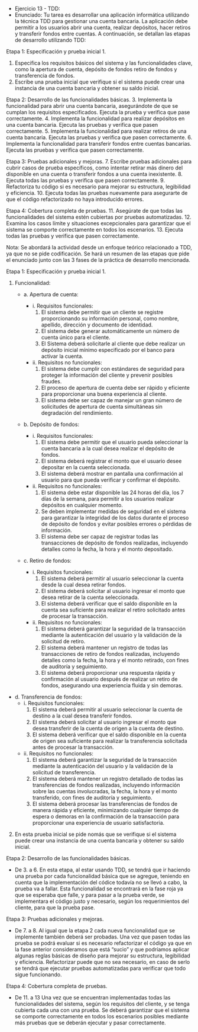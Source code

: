 - Ejercicio 13 - TDD:
- Enunciado: Tu tarea es desarrollar una aplicación informática utilizando la técnica TDD para gestionar una cuenta bancaria. La aplicación debe permitir a los usuarios abrir una cuenta, realizar depósitos, hacer retiros y transferir fondos entre cuentas. A continuación, se detallan las etapas de desarrollo utilizando TDD:

Etapa 1: Especificación y prueba inicial 1.
1. Especifica los requisitos básicos del sistema y las funcionalidades clave, como la apertura de cuenta, depósito de fondos retiro de fondos y transferencia de fondos. 
2. Escribe una prueba inicial que verifique si el sistema puede crear una instancia de una cuenta bancaria y obtener su saldo inicial.

Etapa 2: Desarrollo de las funcionalidades básicas.
3. Implementa la funcionalidad para abrir una cuenta bancaria, asegurándote de que se cumplan los requisitos especificados. Ejecuta la prueba y verifica que pase correctamente. 
4. Implementa la funcionalidad para realizar depósitos en una cuenta bancaria. Ejecuta las pruebas y verifica que pasen correctamente.
5. Implementa la funcionalidad para realizar retiros de una cuenta bancaria. Ejecuta las pruebas y verifica que pasen correctamente.
6. Implementa la funcionalidad para transferir fondos entre cuentas bancarias. Ejecuta las pruebas y verifica que pasen correctamente.

Etapa 3: Pruebas adicionales y mejoras.
7. Escribe pruebas adicionales para cubrir casos de prueba específicos, como intentar retirar más dinero del disponible en una cuenta o transferir fondos a una cuenta inexistente.
8. Ejecuta todas las pruebas y verifica que pasen correctamente.
9. Refactoriza tu código si es necesario para mejorar su estructura, legibilidad y eficiencia.
10. Ejecuta todas las pruebas nuevamente para asegurarte de que el código refactorizado no haya introducido errores.

Etapa 4: Cobertura completa de pruebas.
11. Asegúrate de que todas las funcionalidades del sistema estén cubiertas por pruebas automatizadas.
12. Examina los casos límite y situaciones excepcionales para garantizar que el sistema se comporte correctamente en todos los escenarios.
13. Ejecuta todas las pruebas y verifica que pasen correctamente.

Nota: Se abordará la actividad desde un enfoque teórico relacionado a TDD, ya que no se pide codificación. Se hará un resumen de las etapas que pide el enunciado junto con las 3 fases de la práctica de desarrollo mencionada.

Etapa 1: Especificación y prueba inicial 1.
1.	Funcionalidad: 
    - a.	Apertura de cuenta:
        - i.	Requisitos funcionales:
            1.	El sistema debe permitir que un cliente se registre proporcionando su información personal, como nombre, apellido, dirección y documento de identidad.
            2.	El sistema debe generar automáticamente un número de cuenta único para el cliente.
            3.	El Sistema deberá solicitarle al cliente que debe realizar un depósito inicial mínimo especificado por el banco para activar la cuenta.
        - ii.	Requisitos no funcionales:
            1.	El sistema debe cumplir con estándares de seguridad para proteger la información del cliente y prevenir posibles fraudes.
            2.	El proceso de apertura de cuenta debe ser rápido y eficiente para proporcionar una buena experiencia al cliente.
            3.	El sistema debe ser capaz de manejar un gran número de solicitudes de apertura de cuenta simultáneas sin degradación del rendimiento.

    - b.	Depósito de fondos:
        - i.	Requisitos funcionales:
            1.	El sistema debe permitir que el usuario pueda seleccionar la cuenta bancaria a la cual desea realizar el depósito de fondos.
            2.	El sistema deberá registrar el monto que el usuario desee depositar en la cuenta seleccionada.
            3.	El sistema deberá mostrar en pantalla una confirmación al usuario para que pueda verificar y confirmar el depósito.
        - ii.	Requisitos no funcionales:
            1.	El sistema debe estar disponible las 24 horas del día, los 7 días de la semana, para permitir a los usuarios realizar depósitos en cualquier momento.
            2.	Se deben implementar medidas de seguridad en el sistema para garantizar la integridad de los datos durante el proceso de depósito de fondos y evitar posibles errores o pérdidas de información.
            3.	El sistema debe ser capaz de registrar todas las transacciones de depósito de fondos realizadas, incluyendo detalles como la fecha, la hora y el monto depositado.

    - c.	Retiro de fondos:
        - i.	Requisitos funcionales:
            1.	El sistema deberá permitir al usuario seleccionar la cuenta desde la cual desea retirar fondos.
            2.	El sistema deberá solicitar al usuario ingresar el monto que desea retirar de la cuenta seleccionada.
            3.	El sistema deberá verificar que el saldo disponible en la cuenta sea suficiente para realizar el retiro solicitado antes de procesar la transacción.
        - ii.	Requisitos no funcionales:
            1.	El sistema deberá garantizar la seguridad de la transacción mediante la autenticación del usuario y la validación de la solicitud de retiro.
            2.	El sistema deberá mantener un registro de todas las transacciones de retiro de fondos realizadas, incluyendo detalles como la fecha, la hora y el monto retirado, con fines de auditoría y seguimiento.
            3.	El sistema deberá proporcionar una respuesta rápida y confirmación al usuario después de realizar un retiro de fondos, asegurando una experiencia fluida y sin demoras.

- d.	Transferencia de fondos:
    - i.	Requisitos funcionales:
        1.	El sistema deberá permitir al usuario seleccionar la cuenta de destino a la cual desea transferir fondos.
        2.	El sistema deberá solicitar al usuario ingresar el monto que desea transferir de la cuenta de origen a la cuenta de destino.
        3.	El sistema deberá verificar que el saldo disponible en la cuenta de origen sea suficiente para realizar la transferencia solicitada antes de procesar la transacción.
    - ii.	Requisitos no funcionales:
        1.	El sistema deberá garantizar la seguridad de la transacción mediante la autenticación del usuario y la validación de la solicitud de transferencia.
        2.	El sistema deberá mantener un registro detallado de todas las transferencias de fondos realizadas, incluyendo información sobre las cuentas involucradas, la fecha, la hora y el monto transferido, con fines de auditoría y seguimiento.
        3.	El sistema deberá procesar las transferencias de fondos de manera rápida y eficiente, minimizando cualquier tiempo de espera o demoras en la confirmación de la transacción para proporcionar una experiencia de usuario satisfactoria.

2.	En esta prueba inicial se pide nomás que se verifique si el sistema puede crear una instancia de una cuenta bancaria y obtener su saldo inicial. 

Etapa 2: Desarrollo de las funcionalidades básicas.
- De 3.	a  6. En esta etapa, al estar usando TDD, se tendrá que ir haciendo una prueba por cada funcionalidad básica que se agregue, teniendo en cuenta que la implementación del códice todavía no se llevó a cabo, la prueba va a fallar. Esta funcionalidad se encontrará en la fase roja ya que se esperaba que falle, y para pasar a la prueba verde, se implementara el código justo y necesario, según los requerimientos del cliente, para que la prueba pase. 

Etapa 3: Pruebas adicionales y mejoras.
- De 7. a 8. Al igual que la etapa 2 cada nueva funcionalidad que se implemente también deberá ser probadas. Una vez que pasen todas las prueba se podrá evaluar si es necesario refactorizar el código ya que en la fase anterior consideramos que está “sucio” y que podríamos aplicar algunas reglas básicas de diseño para mejorar su estructura, legibilidad y eficiencia. Refactorizar puede que no sea necesario, en caso de serlo se tendrá que ejecutar pruebas automatizadas para verificar que todo sigue funcionando.

Etapa 4: Cobertura completa de pruebas.
- De 11. a 13 Una vez que se encuentran implementadas todas las funcionalidades del sistema, según los requisitos del cliente, y se tenga cubierta cada una con una prueba. Se deberá garantizar que el sistema se comporte correctamente en todos los escenarios posibles mediante más pruebas que se deberán ejecutar y pasar correctamente.

